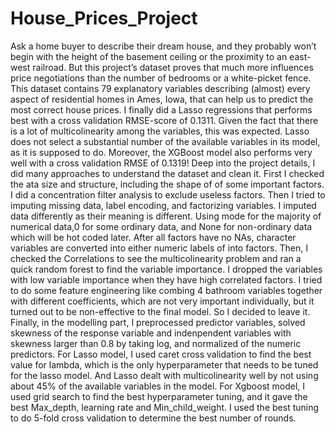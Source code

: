# House_Prices_Project
Ask a home buyer to describe their dream house, and they probably won’t begin with the height of the basement ceiling or the proximity to an east-west railroad. But this project’s dataset proves that much more influences price negotiations than the number of bedrooms or a white-picket fence.
This dataset contains 79 explanatory variables describing (almost) every aspect of residential homes in Ames, Iowa, that can help us to predict the most correct house prices. 
I finally did a Lasso regressions that performs best with a cross validation RMSE-score of 0.1311. Given the fact that there is a lot of multicolinearity among the variables, this was expected. Lasso does not select a substantial number of the available variables in its model, as it is supposed to do. Moreover, the XGBoost model also performs very well with a cross validation RMSE of 0.1319!
Deep into the project details, I did many approaches to understand the dataset and clean it. First I checked the ata size and structure, including the shape of of some important factors. I did a concentration filter analysis to exclude useless factors. Then I tried to imputing missing data, label encoding, and factorizing variables. I imputed data differently as their meaning is different. Using mode for the majority of numerical data,0 for some ordinary data, and None for non-ordinary data which will be hot coded later. After all factors have no NAs, character variables are converted into either numeric labels of into factors.
Then, I checked the Correlations to see the multicolinearity problem and ran a quick random forest to find the variable importance. I dropped the variables with low variable importance when they have high correlated factors. I tried to do some feature engineering like combing 4 bathroom variables together with different coefficients, which are not very important individually, but it turned out to be non-effective to the final model. So I decided to leave it. 
Finally, in the modelling part, I preprocessed predictor variables, solved skewness of the response variable and indenpendent variables with skewness larger than 0.8 by taking log, and normalized of the numeric predictors. For Lasso model, I used caret cross validation to find the best value for lambda, which is the only hyperparameter that needs to be tuned for the lasso model. And Lasso dealt with multicolinearity well by not using about 45% of the available variables in the model. For Xgboost model, I used grid search to find the best hyperparameter tuning, and it gave the best Max_depth, learning rate and Min_child_weight. I used the best tuning to do 5-fold cross validation to determine the best number of rounds.
